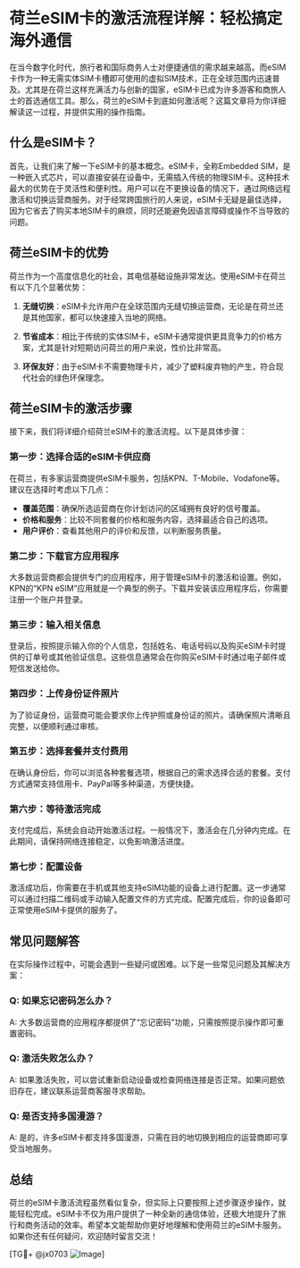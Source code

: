# 荷兰eSIM卡的激活流程详解：轻松搞定海外通信

在当今数字化时代，旅行者和国际商务人士对便捷通信的需求越来越高。而eSIM卡作为一种无需实体SIM卡槽即可使用的虚拟SIM技术，正在全球范围内迅速普及。尤其是在荷兰这样充满活力与创新的国家，eSIM卡已成为许多游客和商旅人士的首选通信工具。那么，荷兰的eSIM卡到底如何激活呢？这篇文章将为你详细解读这一过程，并提供实用的操作指南。

## 什么是eSIM卡？

首先，让我们来了解一下eSIM卡的基本概念。eSIM卡，全称Embedded SIM，是一种嵌入式芯片，可以直接安装在设备中，无需插入传统的物理SIM卡。这种技术最大的优势在于灵活性和便利性。用户可以在不更换设备的情况下，通过网络远程激活和切换运营商服务。对于经常跨国旅行的人来说，eSIM卡无疑是最佳选择，因为它省去了购买本地SIM卡的麻烦，同时还能避免因语言障碍或操作不当导致的问题。

## 荷兰eSIM卡的优势

荷兰作为一个高度信息化的社会，其电信基础设施非常发达。使用eSIM卡在荷兰有以下几个显著优势：

1. **无缝切换**：eSIM卡允许用户在全球范围内无缝切换运营商，无论是在荷兰还是其他国家，都可以快速接入当地的网络。
   
2. **节省成本**：相比于传统的实体SIM卡，eSIM卡通常提供更具竞争力的价格方案，尤其是针对短期访问荷兰的用户来说，性价比非常高。
   
3. **环保友好**：由于eSIM卡不需要物理卡片，减少了塑料废弃物的产生，符合现代社会的绿色环保理念。

## 荷兰eSIM卡的激活步骤

接下来，我们将详细介绍荷兰eSIM卡的激活流程。以下是具体步骤：

### 第一步：选择合适的eSIM卡供应商

在荷兰，有多家运营商提供eSIM卡服务，包括KPN、T-Mobile、Vodafone等。建议在选择时考虑以下几点：
- **覆盖范围**：确保所选运营商在你计划访问的区域拥有良好的信号覆盖。
- **价格和服务**：比较不同套餐的价格和服务内容，选择最适合自己的选项。
- **用户评价**：查看其他用户的评价和反馈，以判断服务质量。

### 第二步：下载官方应用程序

大多数运营商都会提供专门的应用程序，用于管理eSIM卡的激活和设置。例如，KPN的“KPN eSIM”应用就是一个典型的例子。下载并安装该应用程序后，你需要注册一个账户并登录。

### 第三步：输入相关信息

登录后，按照提示输入你的个人信息，包括姓名、电话号码以及购买eSIM卡时提供的订单号或其他验证信息。这些信息通常会在你购买eSIM卡时通过电子邮件或短信发送给你。

### 第四步：上传身份证件照片

为了验证身份，运营商可能会要求你上传护照或身份证的照片。请确保照片清晰且完整，以便顺利通过审核。

### 第五步：选择套餐并支付费用

在确认身份后，你可以浏览各种套餐选项，根据自己的需求选择合适的套餐。支付方式通常支持信用卡、PayPal等多种渠道，方便快捷。

### 第六步：等待激活完成

支付完成后，系统会自动开始激活过程。一般情况下，激活会在几分钟内完成。在此期间，请保持网络连接稳定，以免影响激活进度。

### 第七步：配置设备

激活成功后，你需要在手机或其他支持eSIM功能的设备上进行配置。这一步通常可以通过扫描二维码或手动输入配置文件的方式完成。配置完成后，你的设备即可正常使用eSIM卡提供的服务了。

## 常见问题解答

在实际操作过程中，可能会遇到一些疑问或困难。以下是一些常见问题及其解决方案：

### Q: 如果忘记密码怎么办？
A: 大多数运营商的应用程序都提供了“忘记密码”功能，只需按照提示操作即可重置密码。

### Q: 激活失败怎么办？
A: 如果激活失败，可以尝试重新启动设备或检查网络连接是否正常。如果问题依旧存在，建议联系运营商客服寻求帮助。

### Q: 是否支持多国漫游？
A: 是的，许多eSIM卡都支持多国漫游，只需在目的地切换到相应的运营商即可享受当地服务。

## 总结

荷兰的eSIM卡激活流程虽然看似复杂，但实际上只要按照上述步骤逐步操作，就能轻松完成。eSIM卡不仅为用户提供了一种全新的通信体验，还极大地提升了旅行和商务活动的效率。希望本文能帮助你更好地理解和使用荷兰的eSIM卡服务。如果你还有任何疑问，欢迎随时留言交流！

[TG💪+ @jx0703 ![Image](https://github.com/user-attachments/assets/dbca1d08-cadb-493c-b0ec-ad6f7a83f270)]